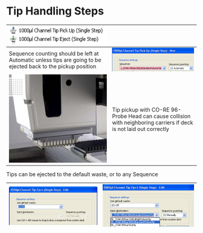 # Tip Handling Steps

| <img src="../../.gitbook/assets/image (35) (1).png" alt="" data-size="original">                              |                                                                                                                     |
| ------------------------------------------------------------------------------------------------------------- | ------------------------------------------------------------------------------------------------------------------- |
| Sequence counting should be left at Automatic unless tips are going to be ejected back to the pickup position | <img src="../../.gitbook/assets/image (36) (1).png" alt="" data-size="original">                                    |
| <img src="../../.gitbook/assets/image (39) (1).png" alt="" data-size="original">                              | Tip pickup with CO-RE 96-Probe Head can cause collision with neighboring carriers if deck is not laid out correctly |



Tips can be ejected to the default waste, or to any Sequence

| <img src="../../.gitbook/assets/image (41) (1).png" alt="" data-size="original"> | <img src="../../.gitbook/assets/image (42) (1).png" alt="" data-size="original"> |
| -------------------------------------------------------------------------------- | -------------------------------------------------------------------------------- |
